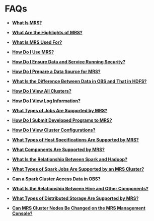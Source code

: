 # FAQs<a name="EN-US_TOPIC_0125375750"></a>

-   **[What Is MRS?](what-is-mrs.md)**  

-   **[What Are the Highlights of MRS?](what-are-the-highlights-of-mrs.md)**  

-   **[What Is MRS Used For?](what-is-mrs-used-for.md)**  

-   **[How Do I Use MRS?](how-do-i-use-mrs.md)**  

-   **[How Do I Ensure Data and Service Running Security?](how-do-i-ensure-data-and-service-running-security.md)**  

-   **[How Do I Prepare a Data Source for MRS?](how-do-i-prepare-a-data-source-for-mrs.md)**  

-   **[What Is the Difference Between Data in OBS and That in HDFS?](what-is-the-difference-between-data-in-obs-and-that-in-hdfs.md)**  

-   **[How Do I View All Clusters?](how-do-i-view-all-clusters.md)**  

-   **[How Do I View Log Information?](how-do-i-view-log-information.md)**  

-   **[What Types of Jobs Are Supported by MRS?](what-types-of-jobs-are-supported-by-mrs.md)**  

-   **[How Do I Submit Developed Programs to MRS?](how-do-i-submit-developed-programs-to-mrs.md)**  

-   **[How Do I View Cluster Configurations?](how-do-i-view-cluster-configurations.md)**  

-   **[What Types of Host Specifications Are Supported by MRS?](what-types-of-host-specifications-are-supported-by-mrs.md)**  

-   **[What Components Are Supported by MRS?](what-components-are-supported-by-mrs.md)**  

-   **[What Is the Relationship Between Spark and Hadoop?](what-is-the-relationship-between-spark-and-hadoop.md)**  

-   **[What Types of Spark Jobs Are Supported by an MRS Cluster?](what-types-of-spark-jobs-are-supported-by-an-mrs-cluster.md)**  

-   **[Can a Spark Cluster Access Data in OBS?](can-a-spark-cluster-access-data-in-obs.md)**  

-   **[What Is the Relationship Between Hive and Other Components?](what-is-the-relationship-between-hive-and-other-components.md)**  

-   **[What Types of Distributed Storage Are Supported by MRS?](what-types-of-distributed-storage-are-supported-by-mrs.md)**  

-   **[Can MRS Cluster Nodes Be Changed on the MRS Management Console?](can-mrs-cluster-nodes-be-changed-on-the-mrs-management-console.md)**  


